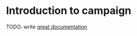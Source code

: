 # Introduction to campaign

TODO: write [great documentation](http://jacobian.org/writing/what-to-write/)
